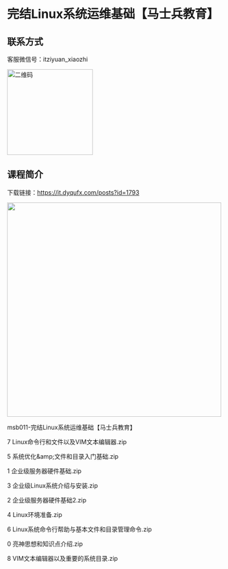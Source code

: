 # 完结Linux系统运维基础【马士兵教育】

## 联系方式

客服微信号：itziyuan_xiaozhi

<img src="https://ziyuanyun.oss-cn-guangzhou.aliyuncs.com/common/20240614073449/666b82192834a.jpg" width="200" height="200" alt="二维码">

## 课程简介

下载链接：https://it.dyqufx.com/posts?id=1793

<img src="https://ziyuanyun.oss-cn-guangzhou.aliyuncs.com/yun/20240515183535/66448ff7ad3e3.jpg" width="500" alt="">

  msb011-完结Linux系统运维基础【马士兵教育】

 7 Linux命令行和文件以及VIM文本编辑器.zip

 5 系统优化&amp;amp;文件和目录入门基础.zip

 1 企业级服务器硬件基础.zip

 3 企业级Linux系统介绍与安装.zip

 2 企业级服务器硬件基础2.zip

 4 Linux环境准备.zip

 6 Linux系统命令行帮助与基本文件和目录管理命令.zip

 0 亮神思想和知识点介绍.zip

 8 VIM文本编辑器以及重要的系统目录.zip

  